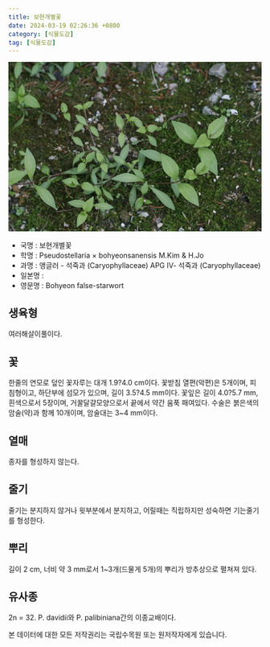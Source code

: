 ```yaml
---
title: 보현개별꽃
date: 2024-03-19 02:26:36 +0800
category: [식물도감]
tag: [식물도감]
---
```




![보현개별꽃](/assets/img/fileUpload/plants/basic/Caryophyllaceae/Pseudostellaria/10226/1_th2.jpg)
- 국명 : 보현개별꽃
- 학명 : Pseudostellaria × bohyeonsanensis M.Kim & H.Jo
- 과명 : 앵글러 - 석죽과 (Caryophyllaceae) APG Ⅳ- 석죽과 (Caryophyllaceae)
- 일본명 : 
- 영문명 : Bohyeon false-starwort


## 생육형
여러해살이풀이다.
## 꽃
한줄의 연모로 덮인 꽃자루는 대개 1.9?4.0 cm이다. 꽃받침 열편(악편)은 5개이며, 피침형이고, 하단부에 섬모가 있으며, 길이 3.5?4.5 mm이다. 꽃잎은 길이 4.0?5.7 mm, 흰색으로서 5장이며, 거꿀달걀모양으로서 끝에서 약간 움푹 패여있다. 수술은 붉은색의 암술(약)과 함께 10개이며, 암술대는 3~4 mm이다. 
## 열매
종자를 형성하지 않는다.
## 줄기
줄기는 분지하지 않거나 윗부분에서 분지하고, 어릴때는 직립하지만 성숙하면 기는줄기를 형성한다.
## 뿌리
길이 2 cm, 너비 약 3 mm로서 1~3개(드물게 5개)의 뿌리가 방추상으로 펼쳐져 있다.
## 유사종
2n = 32.  P. davidii와 P. palibiniana간의 이종교배이다.






본 데이터에 대한 모든 저작권리는 국립수목원 또는 원저작자에게 있습니다.
